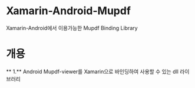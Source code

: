 # Xamarin-Android-Mupdf
Xamarin-Android에서 이용가능한 Mupdf Binding  Library

# 개용 #
** 1.** Android Mupdf-viewer를 Xamarin으로 바인딩하여 사용할 수 있는 dll 라이브러리
